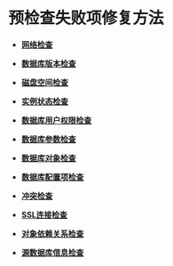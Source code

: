 # 预检查失败项修复方法<a name="drs_11_0001"></a>

-   **[网络检查](标签管理（备份迁移）-71.md)**  

-   **[数据库版本检查](标签管理（备份迁移）-76.md)**  

-   **[磁盘空间检查](标签管理（备份迁移）-82.md)**  

-   **[实例状态检查](标签管理（备份迁移）-85.md)**  

-   **[数据库用户权限检查](标签管理（备份迁移）-95.md)**  

-   **[数据库参数检查](标签管理（备份迁移）-102.md)**  

-   **[数据库对象检查](标签管理（备份迁移）-148.md)**  

-   **[数据库配置项检查](标签管理（备份迁移）-170.md)**  

-   **[冲突检查](标签管理（备份迁移）-186.md)**  

-   **[SSL连接检查](标签管理（备份迁移）-194.md)**  

-   **[对象依赖关系检查](标签管理（备份迁移）-200.md)**  

-   **[源数据库信息检查](标签管理（备份迁移）-203.md)**  


